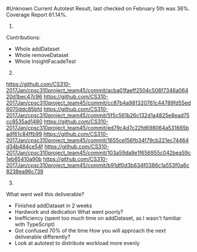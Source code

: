 #Unknown Current Autotest Result, last checked on February 5th was 36%. Coverage Report 61.14%.

1.
Contributions:
- Whole addDataset
- Whole removeDataset
- Whole InsightFacadeTest

2.
https://github.com/CS310-2017Jan/cpsc310project_team45/commit/acba01faeff2504c508f7346a06420d1bec47c96
https://github.com/CS310-2017Jan/cpsc310project_team45/commit/cc87b4a981320761c44789fd55ed6070ddc85bfd
https://github.com/CS310-2017Jan/cpsc310project_team45/commit/5f5c561b26c132d1a4825e8ead75cc8535ad1480
https://github.com/CS310-2017Jan/cpsc310project_team45/commit/ed79c4d7c22fd698064a531665badf61c84ffb99
https://github.com/CS310-2017Jan/cpsc310project_team45/commit/1655ce156fb34f79cb221ec74464d34b484ce54f
https://github.com/CS310-2017Jan/cpsc310project_team45/commit/103a59da9e1f656955c042bea59c1eb65410a90b
https://github.com/CS310-2017Jan/cpsc310project_team45/commit/b91df0d3b634f0386c1a553f0a6c8238ea96c739

3.
What went well this deliverable?
- Finished addDataset in 2 weeks
- Hardwork and dedication
What went poorly?
- Inefficiency (spent too much time on addDataset, as I wasn't familiar with TypeScript)
- Got confused 70% of the time
How you will approach the next deliverable differently?
- Look at autotest to distribute workload more evenly